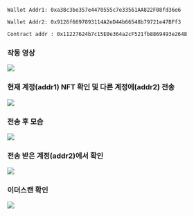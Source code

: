 ```
Wallet Addr1: 0xa38c3be357e4470555c7e33561AA822F08fd36e6

Wallet Addr2: 0x9126f6697893114A2eD44b66548b79721e47BFf3

Contract addr : 0x11227624b7c15E0e364a2cF521fb8869493e2648
```
### 작동 영상
![](https://media.vlpt.us/images/mjlee0326/post/41b41020-f5af-40e8-8d64-aa1bb0ffb5e7/project1_result.gif)



### 현재 계정(addr1) NFT 확인 및 다른 계정에(addr2) 전송
![](https://media.vlpt.us/images/mjlee0326/post/d30bf2ec-b2a6-4bd3-baee-acff155d8402/%E1%84%8B%E1%85%B5%E1%84%86%E1%85%B5%E1%84%8C%E1%85%B5%202021.%2012.%2019.%20%E1%84%8B%E1%85%A9%E1%84%92%E1%85%AE%2011.27%202.jpg)


### 전송 후 모습
![](https://media.vlpt.us/images/mjlee0326/post/b34cbfed-27af-47de-8af3-a4bf384f40a3/Connect%20Wallet.jpeg)


### 전송 받은 계정(addr2)에서 확인
![](https://media.vlpt.us/images/mjlee0326/post/25f41c39-5386-4277-8c87-96888fd5c6cf/Connect%20Wallet.jpeg)

### 이더스캔 확인
![](https://media.vlpt.us/images/mjlee0326/post/a404e491-25dc-441d-8718-00804dd4cf0c/image.png)

